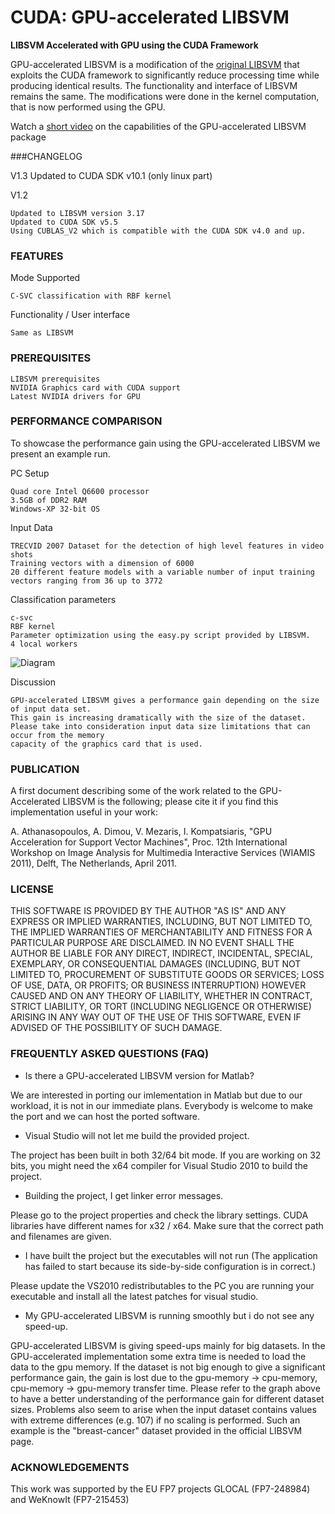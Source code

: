CUDA: GPU-accelerated LIBSVM
====
**LIBSVM Accelerated with GPU using the CUDA Framework**

GPU-accelerated LIBSVM is a modification of the [original LIBSVM](http://www.csie.ntu.edu.tw/~cjlin/libsvm/) that exploits the CUDA framework to significantly reduce processing time while producing identical results. The functionality and interface of LIBSVM remains the same. The modifications were done in the kernel computation, that is now performed using the GPU.

Watch a [short video](http://www.youtube.com/watch?v=Fl99tQQd55U) on the capabilities of the GPU-accelerated LIBSVM package

###CHANGELOG

V1.3
    Updated to CUDA SDK v10.1 (only linux part)


V1.2

	Updated to LIBSVM version 3.17
	Updated to CUDA SDK v5.5
	Using CUBLAS_V2 which is compatible with the CUDA SDK v4.0 and up.

### FEATURES

Mode Supported

    C-SVC classification with RBF kernel

Functionality / User interface

    Same as LIBSVM

### PREREQUISITES

    LIBSVM prerequisites
    NVIDIA Graphics card with CUDA support
    Latest NVIDIA drivers for GPU

### PERFORMANCE COMPARISON

To showcase the performance gain using the GPU-accelerated LIBSVM we present an example run.

PC Setup

    Quad core Intel Q6600 processor
    3.5GB of DDR2 RAM
    Windows-XP 32-bit OS

Input Data

    TRECVID 2007 Dataset for the detection of high level features in video shots
    Training vectors with a dimension of 6000
    20 different feature models with a variable number of input training vectors ranging from 36 up to 3772

Classification parameters

    c-svc
    RBF kernel
    Parameter optimization using the easy.py script provided by LIBSVM.
    4 local workers
![Diagram](http://mklab.iti.gr/files/GPULIBSVM-comparison.jpg)

Discussion

    GPU-accelerated LIBSVM gives a performance gain depending on the size of input data set.
    This gain is increasing dramatically with the size of the dataset.
    Please take into consideration input data size limitations that can occur from the memory
    capacity of the graphics card that is used.

### PUBLICATION

A first document describing some of the work related to the GPU-Accelerated LIBSVM is the following; please cite it if you find this implementation useful in your work:

A. Athanasopoulos, A. Dimou, V. Mezaris, I. Kompatsiaris, "GPU Acceleration for Support Vector Machines", Proc. 12th International Workshop on Image Analysis for Multimedia Interactive Services (WIAMIS 2011), Delft, The Netherlands, April 2011.

### LICENSE

THIS SOFTWARE IS PROVIDED BY THE AUTHOR "AS IS" AND ANY EXPRESS OR IMPLIED WARRANTIES, INCLUDING, BUT NOT LIMITED TO, THE IMPLIED WARRANTIES OF MERCHANTABILITY AND FITNESS FOR A PARTICULAR PURPOSE ARE DISCLAIMED. IN NO EVENT SHALL THE AUTHOR BE LIABLE FOR ANY DIRECT, INDIRECT, INCIDENTAL, SPECIAL, EXEMPLARY, OR CONSEQUENTIAL DAMAGES (INCLUDING, BUT NOT LIMITED TO, PROCUREMENT OF SUBSTITUTE GOODS OR SERVICES; LOSS OF USE, DATA, OR PROFITS; OR BUSINESS INTERRUPTION) HOWEVER CAUSED AND ON ANY THEORY OF LIABILITY, WHETHER IN CONTRACT, STRICT LIABILITY, OR TORT (INCLUDING NEGLIGENCE OR OTHERWISE) ARISING IN ANY WAY OUT OF THE USE OF THIS SOFTWARE, EVEN IF ADVISED OF THE POSSIBILITY OF SUCH DAMAGE.

### FREQUENTLY ASKED QUESTIONS (FAQ)

* Is there a GPU-accelerated LIBSVM version for Matlab?

We are interested in porting our imlementation in Matlab but due to our workload, it is not in our immediate plans. Everybody is welcome to make the port and we can host the ported software.

* Visual Studio will not let me build the provided project.

The project has been built in both 32/64 bit mode. If you are working on 32 bits, you might need the x64 compiler for Visual Studio 2010 to build the project.

* Building the project, I get linker error messages.

Please go to the project properties and check the library settings. CUDA libraries have different names for x32 / x64. Make sure that the correct path and filenames are given.

* I have built the project but the executables will not run (The application has failed to start because its side-by-side configuration is in
correct.)

Please update the VS2010 redistributables to the PC you are running your executable and install all the latest patches for visual studio.

* My GPU-accelerated LIBSVM is running smoothly but i do not see any speed-up.

GPU-accelerated LIBSVM is giving speed-ups mainly for big datasets. In the GPU-accelerated implementation some extra time is needed to load the data to the gpu memory. If the dataset is not big enough to give a significant performance gain, the gain is lost due to the gpu-memory -> cpu-memory, cpu-memory -> gpu-memory  transfer time. Please refer to the graph above to have a better understanding of the performance gain for different dataset sizes.
Problems also seem to arise when the input dataset contains values with extreme differences (e.g. 107) if no scaling is performed. Such an example is the "breast-cancer" dataset provided in the official LIBSVM page.

### ACKNOWLEDGEMENTS

This work was supported by the EU FP7 projects GLOCAL (FP7-248984) and WeKnowIt (FP7-215453)
